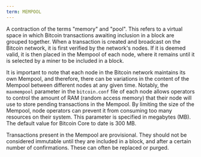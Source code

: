 ```yaml
---
term: MEMPOOL
---
```


A contraction of the terms "memory" and "pool". This refers to a virtual space in which Bitcoin transactions awaiting inclusion in a block are grouped together. When a transaction is created and broadcast on the Bitcoin network, it is first verified by the network's nodes. If it is deemed valid, it is then placed in the Mempool of each node, where it remains until it is selected by a miner to be included in a block.

It is important to note that each node in the Bitcoin network maintains its own Mempool, and therefore, there can be variations in the content of the Mempool between different nodes at any given time. Notably, the `maxmempool` parameter in the `bitcoin.conf` file of each node allows operators to control the amount of RAM (random access memory) that their node will use to store pending transactions in the Mempool. By limiting the size of the Mempool, node operators can prevent it from consuming too many resources on their system. This parameter is specified in megabytes (MB). The default value for Bitcoin Core to date is 300 MB.

Transactions present in the Mempool are provisional. They should not be considered immutable until they are included in a block, and after a certain number of confirmations. These can often be replaced or purged.